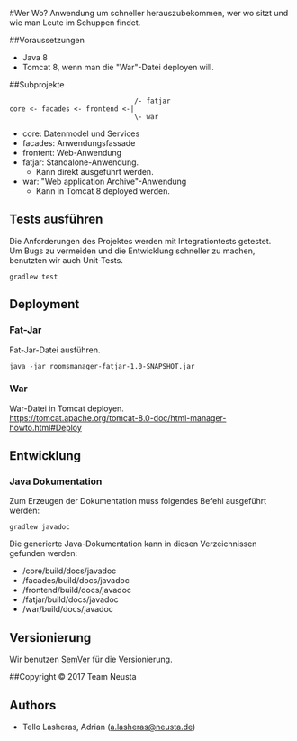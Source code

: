 #Wer Wo?
Anwendung um schneller herauszubekommen, wer wo sitzt und wie man Leute im Schuppen findet.

##Voraussetzungen
* Java 8
* Tomcat 8, wenn man die "War"-Datei deployen will.

##Subprojekte
```
                               /- fatjar
core <- facades <- frontend <-|
                               \- war
```
* core: Datenmodel und Services
* facades: Anwendungsfassade
* frontent: Web-Anwendung
* fatjar: Standalone-Anwendung. 
  * Kann direkt ausgeführt werden.
* war: "Web application Archive"-Anwendung
  * Kann in Tomcat 8 deployed werden.
  
## Tests ausführen
Die Anforderungen des Projektes werden mit Integrationtests getestet.  
Um Bugs zu vermeiden und die Entwicklung schneller zu machen, benutzten wir auch Unit-Tests.

```
gradlew test
```

## Deployment
### Fat-Jar
Fat-Jar-Datei ausführen.
```
java -jar roomsmanager-fatjar-1.0-SNAPSHOT.jar
```

### War
War-Datei in Tomcat deployen.  
https://tomcat.apache.org/tomcat-8.0-doc/html-manager-howto.html#Deploy

## Entwicklung
### Java Dokumentation
Zum Erzeugen der Dokumentation muss folgendes Befehl ausgeführt werden:
```
gradlew javadoc
```

Die generierte Java-Dokumentation kann in diesen Verzeichnissen gefunden werden:
* /core/build/docs/javadoc
* /facades/build/docs/javadoc
* /frontend/build/docs/javadoc
* /fatjar/build/docs/javadoc
* /war/build/docs/javadoc

## Versionierung
Wir benutzen [SemVer](https://semver.org/) für die Versionierung.

##Copyright
&copy; 2017 Team Neusta

## Authors
* Tello Lasheras, Adrian (a.lasheras@neusta.de)